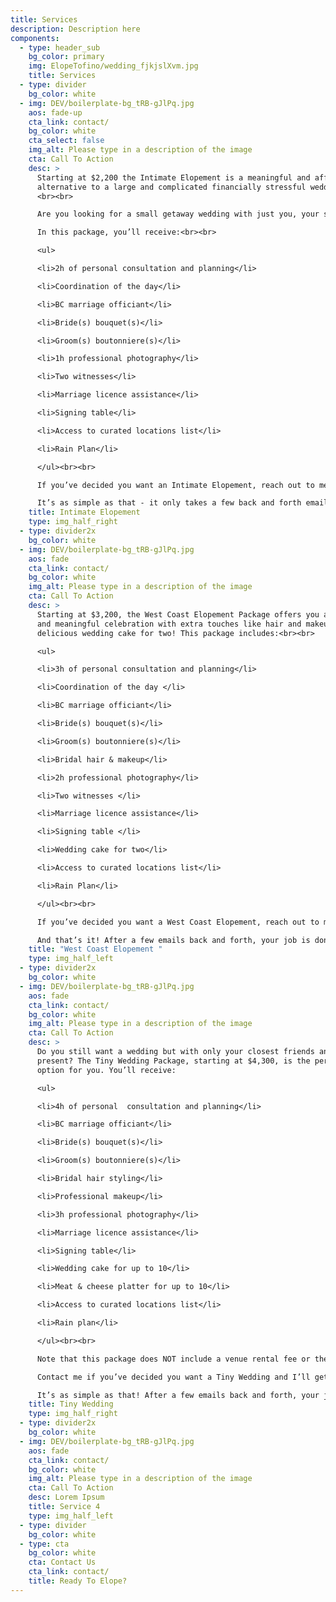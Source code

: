 ```yaml
---
title: Services
description: Description here
components:
  - type: header_sub
    bg_color: primary
    img: ElopeTofino/wedding_fjkjslXvm.jpg
    title: Services
  - type: divider
    bg_color: white
  - img: DEV/boilerplate-bg_tRB-gJlPq.jpg
    aos: fade-up
    cta_link: contact/
    bg_color: white
    cta_select: false
    img_alt: Please type in a description of the image
    cta: Call To Action
    desc: >
      Starting at $2,200 the Intimate Elopement is a meaningful and affordable
      alternative to a large and complicated financially stressful wedding.
      <br><br>

      Are you looking for a small getaway wedding with just you, your spouse to be, and two witnesses? If yes, then the Intimate Elopement package is the perfect choice for you! <br><br>

      In this package, you’ll receive:<br><br>

      <ul>

      <li>2h of personal consultation and planning</li>

      <li>Coordination of the day</li> 

      <li>BC marriage officiant</li>

      <li>Bride(s) bouquet(s)</li>

      <li>Groom(s) boutonniere(s)</li>

      <li>1h professional photography</li>

      <li>Two witnesses</li>

      <li>Marriage licence assistance</li>

      <li>Signing table</li>

      <li>Access to curated locations list</li>

      <li>Rain Plan</li>

      </ul><br><br>

      If you’ve decided you want an Intimate Elopement, reach out to me and I’ll get back to you with more information. I’ll confirm details with you based on my availability and ask you some questions to get to know you better to help personalize your elopement package. <br><br>

      It’s as simple as that - it only takes a few back and forth emails and your job is done! I’ll start talking to vendors and work out all the details. You just need to book your accommodation and arrive the day before your stress-free wedding, ready to enjoy your intimate celebration! 
    title: Intimate Elopement
    type: img_half_right
  - type: divider2x
    bg_color: white
  - img: DEV/boilerplate-bg_tRB-gJlPq.jpg
    aos: fade
    cta_link: contact/
    bg_color: white
    img_alt: Please type in a description of the image
    cta: Call To Action
    desc: >
      Starting at $3,200, the West Coast Elopement Package offers you a small
      and meaningful celebration with extra touches like hair and makeup, and a
      delicious wedding cake for two! This package includes:<br><br>

      <ul>

      <li>3h of personal consultation and planning</li> 

      <li>Coordination of the day </li>

      <li>BC marriage officiant</li>

      <li>Bride(s) bouquet(s)</li>

      <li>Groom(s) boutonniere(s)</li> 

      <li>Bridal hair & makeup</li>

      <li>2h professional photography</li>

      <li>Two witnesses </li>

      <li>Marriage licence assistance</li>

      <li>Signing table </li>

      <li>Wedding cake for two</li>

      <li>Access to curated locations list</li>

      <li>Rain Plan</li>

      </ul><br><br>

      If you’ve decided you want a West Coast Elopement, reach out to me and I’ll get back to you with more information. I’ll confirm details with you based on my availability and ask you some questions to get to know you better to help personalize your elopement package. Choose your favourite flowers, your choice of cake, and your favourite location. <br><br>

      And that’s it! After a few emails back and forth, your job is done. I’ll take care of the rest. You just need to book your accommodation and arrive the day before your stress-free wedding, ready to enjoy your intimate celebration! 
    title: "West Coast Elopement "
    type: img_half_left
  - type: divider2x
    bg_color: white
  - img: DEV/boilerplate-bg_tRB-gJlPq.jpg
    aos: fade
    cta_link: contact/
    bg_color: white
    img_alt: Please type in a description of the image
    cta: Call To Action
    desc: >
      Do you still want a wedding but with only your closest friends and family
      present? The Tiny Wedding Package, starting at $4,300, is the perfect
      option for you. You’ll receive:

      <ul>

      <li>4h of personal  consultation and planning</li> 

      <li>BC marriage officiant</li>

      <li>Bride(s) bouquet(s)</li>

      <li>Groom(s) boutonniere(s)</li> 

      <li>Bridal hair styling</li> 

      <li>Professional makeup</li>

      <li>3h professional photography</li>

      <li>Marriage licence assistance</li>

      <li>Signing table</li> 

      <li>Wedding cake for up to 10</li>

      <li>Meat & cheese platter for up to 10</li>

      <li>Access to curated locations list</li>

      <li>Rain plan​</li>

      </ul><br><br>

      Note that this package does NOT include a venue rental fee or the costs of drinks, dinners, or entertainment. <br><br>

      Contact me if you’ve decided you want a Tiny Wedding and I’ll get back to you with more information. I’ll confirm details with you based on my availability and ask you some questions to get to know you better to help personalize your elopement package. Choose your favourite flowers, your choice of cake and photographer, and your favourite location. <br><br>

      It’s as simple as that! After a few emails back and forth, your job is done. I’ll take care of the rest. You just need to book your accommodation and arrive the day before your stress-free wedding, ready to enjoy your intimate celebration with your closest family and friends! 
    title: Tiny Wedding
    type: img_half_right
  - type: divider2x
    bg_color: white
  - img: DEV/boilerplate-bg_tRB-gJlPq.jpg
    aos: fade
    cta_link: contact/
    bg_color: white
    img_alt: Please type in a description of the image
    cta: Call To Action
    desc: Lorem Ipsum
    title: Service 4
    type: img_half_left
  - type: divider
    bg_color: white
  - type: cta
    bg_color: white
    cta: Contact Us
    cta_link: contact/
    title: Ready To Elope?
---
```


